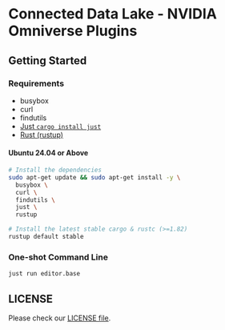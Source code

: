# Connected Data Lake - NVIDIA Omniverse Plugins

## Getting Started

### Requirements

- busybox
- curl
- findutils
- [Just `cargo install just`](https://github.com/casey/just)
- [Rust (rustup)](https://rustup.rs/)

#### Ubuntu 24.04 or Above

```bash
# Install the dependencies
sudo apt-get update && sudo apt-get install -y \
  busybox \
  curl \
  findutils \
  just \
  rustup

# Install the latest stable cargo & rustc (>=1.82)
rustup default stable
```

### One-shot Command Line

```bash
just run editor.base
```

## LICENSE

Please check our [LICENSE file](/LICENSE).
